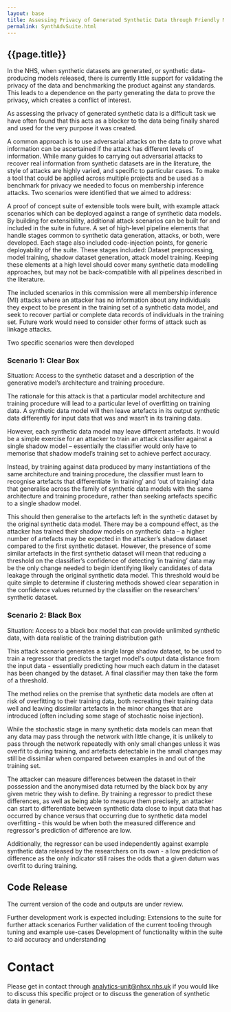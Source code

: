 ```yaml
---
layout: base
title: Assessing Privacy of Generated Synthetic Data through Friendly Motivated Attacks - Synthetic Adversarial Suite
permalink: SynthAdvSuite.html
---
```


<h2> {{page.title}} </h2>

In the NHS, when synthetic datasets are generated, or synthetic data-producing models released, there is currently little support for validating the privacy of the data and benchmarking the product against any standards. This leads to a dependence on the party generating the data to prove the privacy, which creates a conflict of interest. 

As assessing the privacy of generated synthetic data is a difficult task we have often found that this acts as a blocker to the data being finally shared and used for the very purpose it was created. 

A common approach is to use adversarial attacks on the data to prove what information can be ascertained if the attack has different levels of information.  While many guides to carrying out adversarial attacks to recover real information from synthetic datasets are in the literature, the style of attacks are highly varied, and specific to particular cases.   To make a tool that could be applied across multiple projects and be used as a benchmark for privacy we needed to focus on membership inference attacks.   Two scenarios were identified that we aimed to address:

A proof of concept suite of extensible tools were built, with example attack scenarios which can be deployed against a range of synthetic data models.   By building for extensibility, additional attack scenarios can be built for and included in the suite in future. A set of high-level pipeline elements that handle stages common to synthetic data generation, attacks, or both, were developed. Each stage also included code-injection points, for generic deployability of the suite.  These stages included: Dataset preprocessing, model training, shadow dataset generation, attack model training. Keeping these elements at a high level should cover many synthetic data modelling approaches, but may not be back-compatible with all pipelines described in the literature. 

The included scenarios in this commission were all membership inference (MI) attacks where an attacker has no information about any individuals they expect to be present in the training set of a synthetic data model, and seek to recover partial or complete data records of individuals in the training set.  Future work would need to consider other forms of attack such as linkage attacks.

Two specific scenarios were then developed

### Scenario 1: Clear Box

Situation: Access to the synthetic dataset and a description of the generative model’s architecture and training procedure.  

The rationale for this attack is that a particular model architecture and training procedure will lead to a particular level of overfitting on training data. A synthetic data model will then leave artefacts in its output synthetic data differently for input data that was and wasn’t in its training data.

However, each synthetic data model may leave different artefacts. It would be a simple exercise for an attacker to train an attack classifier against a single shadow model – essentially the classifier would only have to memorise that shadow model’s training set to achieve perfect accuracy. 

Instead, by training against data produced by many instantiations of the same architecture and training procedure, the classifier must learn to recognise artefacts that differentiate ‘in training’ and ‘out of training’ data that generalise across the family of synthetic data models with the same architecture and training procedure, rather than seeking artefacts specific to a single shadow model. 

This should then generalise to the artefacts left in the synthetic dataset by the original synthetic data model. There may be a compound effect, as the attacker has trained their shadow models on synthetic data – a higher number of artefacts may be expected in the attacker’s shadow dataset compared to the first synthetic dataset. However, the presence of some similar artefacts in the first synthetic dataset will mean that reducing a threshold on the classifier’s confidence of detecting ‘in training’ data may be the only change needed to begin identifying likely candidates of data leakage through the original synthetic data model. This threshold would be quite simple to determine if clustering methods showed clear separation in the confidence values returned by the classifier on the researchers’ synthetic dataset.

### Scenario 2: Black Box

Situation: Access to a black box model that can provide unlimited synthetic data, with data realistic of the training distribution gath 

This attack scenario generates a single large shadow dataset, to be used to train a regressor that predicts the target model's output data distance from the input data - essentially predicting how much each datum in the dataset has been changed by the dataset. A final classifier may then take the form of a threshold. 

The method relies on the premise that synthetic data models are often at risk of overfitting to their training data, both recreating their training data well and leaving dissimilar artefacts in the minor changes that are introduced (often including some stage of stochastic noise injection). 

While the stochastic stage in many synthetic data models can mean that any data may pass through the network with little change, it is unlikely to pass through the network repeatedly with only small changes unless it was overfit to during training, and artefacts detectable in the small changes may still be dissimilar when compared between examples in and out of the training set. 

The attacker can measure differences between the dataset in their possession and the anonymised data returned by the black box by any given metric they wish to define. By training a regressor to predict these differences, as well as being able to measure them precisely, an attacker can start to differentiate between synthetic data close to input data that has occurred by chance versus that occurring due to synthetic data model overfitting - this would be when both the measured difference and regressor's prediction of difference are low. 

Additionally, the regressor can be used independently against example synthetic data released by the researchers on its own - a low prediction of difference as the only indicator still raises the odds that a given datum was overfit to during training.

## Code Release

The current version of the code and outputs are under review.

Further development work is expected including:
Extensions to the suite for further attack scenarios
Further validation of the current tooling through tuning and example use-cases
Development of functionality within the suite to aid accuracy and understanding

# Contact

Please get in contact through analytics-unit@nhsx.nhs.uk if you would like to discuss this specific project or to discuss the generation of synthetic data in general.  
